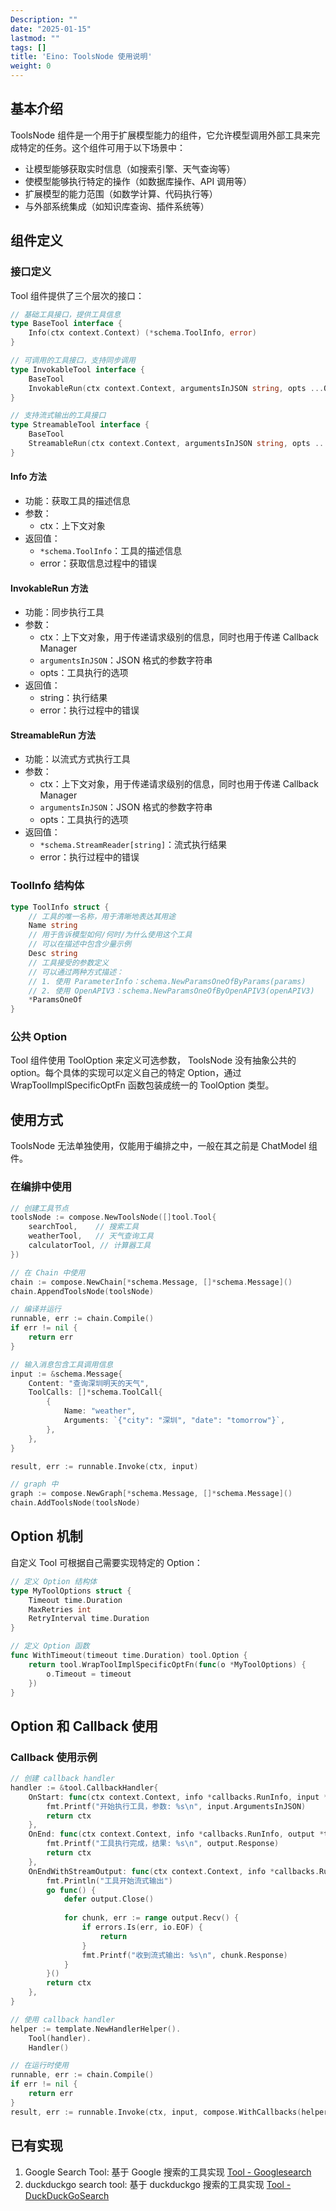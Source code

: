 ```yaml
---
Description: ""
date: "2025-01-15"
lastmod: ""
tags: []
title: 'Eino: ToolsNode 使用说明'
weight: 0
---
```


## **基本介绍**

ToolsNode 组件是一个用于扩展模型能力的组件，它允许模型调用外部工具来完成特定的任务。这个组件可用于以下场景中：

- 让模型能够获取实时信息（如搜索引擎、天气查询等）
- 使模型能够执行特定的操作（如数据库操作、API 调用等）
- 扩展模型的能力范围（如数学计算、代码执行等）
- 与外部系统集成（如知识库查询、插件系统等）

## **组件定义**

### **接口定义**

Tool 组件提供了三个层次的接口：

```go
// 基础工具接口，提供工具信息
type BaseTool interface {
    Info(ctx context.Context) (*schema.ToolInfo, error)
}

// 可调用的工具接口，支持同步调用
type InvokableTool interface {
    BaseTool
    InvokableRun(ctx context.Context, argumentsInJSON string, opts ...Option) (string, error)
}

// 支持流式输出的工具接口
type StreamableTool interface {
    BaseTool
    StreamableRun(ctx context.Context, argumentsInJSON string, opts ...Option) (*schema.StreamReader[string], error)
}
```

#### **Info 方法**

- 功能：获取工具的描述信息
- 参数：
  - ctx：上下文对象
- 返回值：
  - `*schema.ToolInfo`：工具的描述信息
  - error：获取信息过程中的错误

#### **InvokableRun 方法**

- 功能：同步执行工具
- 参数：
  - ctx：上下文对象，用于传递请求级别的信息，同时也用于传递 Callback Manager
  - `argumentsInJSON`：JSON 格式的参数字符串
  - opts：工具执行的选项
- 返回值：
  - string：执行结果
  - error：执行过程中的错误

#### **StreamableRun 方法**

- 功能：以流式方式执行工具
- 参数：
  - ctx：上下文对象，用于传递请求级别的信息，同时也用于传递 Callback Manager
  - `argumentsInJSON`：JSON 格式的参数字符串
  - opts：工具执行的选项
- 返回值：
  - `*schema.StreamReader[string]`：流式执行结果
  - error：执行过程中的错误

### **ToolInfo 结构体**

```go
type ToolInfo struct {
    // 工具的唯一名称，用于清晰地表达其用途
    Name string
    // 用于告诉模型如何/何时/为什么使用这个工具
    // 可以在描述中包含少量示例
    Desc string
    // 工具接受的参数定义
    // 可以通过两种方式描述：
    // 1. 使用 ParameterInfo：schema.NewParamsOneOfByParams(params)
    // 2. 使用 OpenAPIV3：schema.NewParamsOneOfByOpenAPIV3(openAPIV3)
    *ParamsOneOf
}
```

### **公共 Option**

Tool 组件使用 ToolOption 来定义可选参数， ToolsNode 没有抽象公共的 option。每个具体的实现可以定义自己的特定 Option，通过 WrapToolImplSpecificOptFn 函数包装成统一的 ToolOption 类型。

## **使用方式**

ToolsNode 无法单独使用，仅能用于编排之中，一般在其之前是 ChatModel 组件。

### **在编排中使用**

```go
// 创建工具节点
toolsNode := compose.NewToolsNode([]tool.Tool{
    searchTool,    // 搜索工具
    weatherTool,   // 天气查询工具
    calculatorTool, // 计算器工具
})

// 在 Chain 中使用
chain := compose.NewChain[*schema.Message, []*schema.Message]()
chain.AppendToolsNode(toolsNode)

// 编译并运行
runnable, err := chain.Compile()
if err != nil {
    return err
}

// 输入消息包含工具调用信息
input := &schema.Message{
    Content: "查询深圳明天的天气",
    ToolCalls: []*schema.ToolCall{
        {
            Name: "weather",
            Arguments: `{"city": "深圳", "date": "tomorrow"}`,
        },
    },
}

result, err := runnable.Invoke(ctx, input)

// graph 中
graph := compose.NewGraph[*schema.Message, []*schema.Message]()
chain.AddToolsNode(toolsNode)
```

## **Option 机制**

自定义 Tool 可根据自己需要实现特定的 Option：

```go
// 定义 Option 结构体
type MyToolOptions struct {
    Timeout time.Duration
    MaxRetries int
    RetryInterval time.Duration
}

// 定义 Option 函数
func WithTimeout(timeout time.Duration) tool.Option {
    return tool.WrapToolImplSpecificOptFn(func(o *MyToolOptions) {
        o.Timeout = timeout
    })
}
```

## **Option 和 Callback 使用**

### **Callback 使用示例**

```go
// 创建 callback handler
handler := &tool.CallbackHandler{
    OnStart: func(ctx context.Context, info *callbacks.RunInfo, input *tool.CallbackInput) context.Context {
        fmt.Printf("开始执行工具，参数: %s\n", input.ArgumentsInJSON)
        return ctx
    },
    OnEnd: func(ctx context.Context, info *callbacks.RunInfo, output *tool.CallbackOutput) context.Context {
        fmt.Printf("工具执行完成，结果: %s\n", output.Response)
        return ctx
    },
    OnEndWithStreamOutput: func(ctx context.Context, info *callbacks.RunInfo, output *schema.StreamReader[*tool.CallbackOutput]) context.Context {
        fmt.Println("工具开始流式输出")
        go func() {
            defer output.Close()
            
            for chunk, err := range output.Recv() {
                if errors.Is(err, io.EOF) {
                    return
                }
                fmt.Printf("收到流式输出: %s\n", chunk.Response)
            }
        }()
        return ctx
    },
}

// 使用 callback handler
helper := template.NewHandlerHelper().
    Tool(handler).
    Handler()

// 在运行时使用
runnable, err := chain.Compile()
if err != nil {
    return err
}
result, err := runnable.Invoke(ctx, input, compose.WithCallbacks(helper))
```

## **已有实现**

1. Google Search Tool: 基于 Google 搜索的工具实现 [Tool - Googlesearch](/zh/docs/eino/ecosystem_integration/tool/tool_googlesearch)
2. duckduckgo search tool: 基于 duckduckgo 搜索的工具实现 [Tool - DuckDuckGoSearch](/zh/docs/eino/ecosystem_integration/tool/tool_duckduckgo_search)
